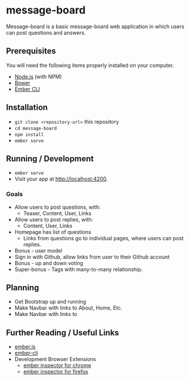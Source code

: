 # message-board

Message-board is a basic message-board web application in which users can post questions and answers.

## Prerequisites

You will need the following items properly installed on your computer.

* [Node.js](https://nodejs.org/) (with NPM)
* [Bower](https://bower.io/)
* [Ember CLI](https://ember-cli.com/)

## Installation

* `git clone <repository-url>` this repository
* `cd message-board`
* `npm install`
* `ember serve`

## Running / Development

* `ember serve`
* Visit your app at [http://localhost:4200](http://localhost:4200).

### Goals

* Allow users to post questions, with:
  * Teaser, Content, User, Links
* Allow users to post replies, with:
  * Content, User, Links
* Homepage has list of questions
  * Links from questions go to individual pages, where users can post replies.
* Bonus - user model
 * Sign in with Github, allow links from user to their Github account
* Bonus - up and down voting
* Super-bonus - Tags with many-to-many relationship.

## Planning

* Get Bootstrap up and running
* Make Navbar with links to About, Home, Etc. 
* Make Navbar with links to 
## Further Reading / Useful Links

* [ember.js](http://emberjs.com/)
* [ember-cli](https://ember-cli.com/)
* Development Browser Extensions
  * [ember inspector for chrome](https://chrome.google.com/webstore/detail/ember-inspector/bmdblncegkenkacieihfhpjfppoconhi)
  * [ember inspector for firefox](https://addons.mozilla.org/en-US/firefox/addon/ember-inspector/)
